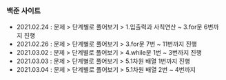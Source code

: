 ### 백준 사이트
- 2021.02.24 : 문제 > 단계별로 풀어보기 > 1.입출력과 사칙연산 ~ 3.for문 6번까지 진행
- 2021.02.26 : 문제 > 단계별로 풀어보기 > 3.for문 7번 ~ 11번까지 진행
- 2021.03.02 : 문제 > 단계별로 풀어보기 > 4.while문 1번 ~ 3번까지 진행
- 2021.03.03 : 문제 > 단계별로 풀어보기 > 5.1차원 배열 1번까지 진행
- 2021.03.04 : 문제 > 단계별로 풀어보기 > 5.1차원 배열 2번 ~ 4번까지